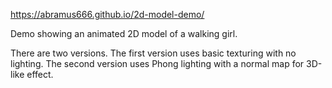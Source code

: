 https://abramus666.github.io/2d-model-demo/

Demo showing an animated 2D model of a walking girl.

There are two versions. The first version uses basic texturing with no lighting. The second version uses Phong lighting with a normal map for 3D-like effect.

